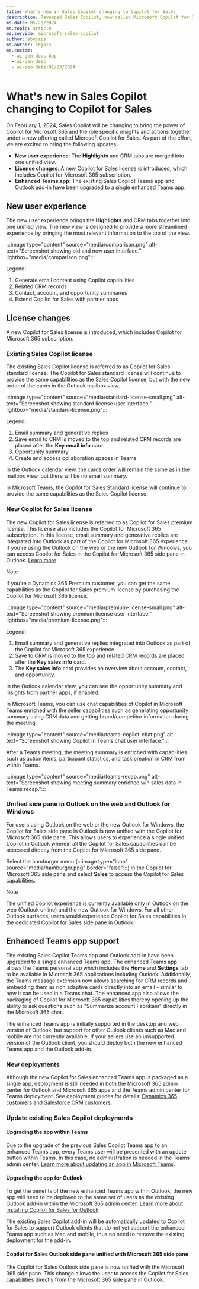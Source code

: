 ```yaml
---
title: What's new in Sales Copilot changing to Copilot for Sales
description: Revamped Sales Copilot, now called Microsoft Copilot for Sales, merges features and improves user experience.
ms.date: 05/28/2024
ms.topic: article
ms.service: microsoft-sales-copilot
author: sbmjais
ms.author: shjais
ms.custom:
  - ai-gen-docs-bap
  - ai-gen-desc
  - ai-seo-date:01/23/2024
---
```


# What's new in Sales Copilot changing to Copilot for Sales

On February 1, 2024, Sales Copilot will be changing to bring the power of Copilot for Microsoft 365 and the role specific insights and actions together under a new offering called Microsoft Copilot for Sales. As part of the effort, we are excited to bring the following updates:

- **New user experience**: The **Highlights** and CRM tabs are merged into one unified view.
- **License changes**: A new Copilot for Sales license is introduced, which includes Copilot for Microsoft 365 subscription.
- **Enhanced Teams app**: The existing Sales Copilot Teams app and Outlook add-in have been upgraded to a single enhanced Teams app. 

## New user experience

The new user experience brings the **Highlights** and CRM tabs together into one unified view. The new view is designed to provide a more streamlined experience by bringing the most relevant information to the top of the view.

:::image type="content" source="media/comparison.png" alt-text="Screenshot showing old and new user interface." lightbox="media/comparison.png":::

Legend:
1. Generate email content using Copilot capabilities
1. Related CRM records
1. Contact, account, and opportunity summaries
1. Extend Copilot for Sales with partner apps

## License changes

A new Copilot for Sales license is introduced, which includes Copilot for Microsoft 365 subscription. 

### Existing Sales Copilot license

The existing Sales Copilot license is referred to as Copilot for Sales standard license. The Copilot for Sales standard license will continue to provide the same capabilities as the Sales Copilot license, but with the new order of the cards in the Outlook mailbox view.

:::image type="content" source="media/standard-license-small.png" alt-text="Screenshot showing standard license user interface." lightbox="media/standard-license.png":::

Legend:
1. Email summary and generative replies
1. Save email to CRM is moved to the top and related CRM records are placed after the **Key email info** card.
1. Opportunity summary
1. Create and access collaboration spaces in Teams

In the Outlook calendar view, the cards order will remain the same as in the mailbox view, but there will be no email summary.

In Microsoft Teams, the Copilot for Sales Standard license will continue to provide the same capabilities as the Sales Copilot license. 

### New Copilot for Sales license

The new Copilot for Sales license is referred to as Copilot for Sales premium license. This license also includes the Copilot for Microsoft 365 subscription. In this license, email summary and generative replies are integrated into Outlook as part of the Copilot for Microsoft 365 experience. If you're using the Outlook on the web or the new Outlook for Windows, you can access Copilot for Sales in the Copilot for Microsoft 365 side pane in Outlook. [Learn more](#unified-side-pane-in-outlook-on-the-web-and-outlook-for-windows)

> [!NOTE]
> If you're a Dynamics 365 Premium customer, you can get the same capabilities as the Copilot for Sales premium license by purchasing the Copilot for Microsoft 365 license. 

:::image type="content" source="media/premium-license-small.png" alt-text="Screenshot showing premium license user interface." lightbox="media/premium-license.png":::

Legend:
1. Email summary and generative replies integrated into Outlook as part of the Copilot for Microsoft 365 experience.
1. Save to CRM is moved to the top and related CRM records are placed after the **Key sales info** card.
1. The **Key sales info** card provides an overview about account, contact, and opportunity.

In the Outlook calendar view, you can see the opportunity summary and insights from partner apps, if enabled.

In Microsoft Teams, you can use chat capabilities of Copilot in Microsoft Teams enriched with the seller capabilities such as generating opportunity summary using CRM data and getting brand/competitor information during the meeting.

:::image type="content" source="media/teams-copilot-chat.png" alt-text="Screenshot showing Copilot in Teams chat user interface.":::

After a Teams meeting, the meeting summary is enriched with capabilities such as action items, participant statistics, and task creation in CRM from within Teams.

:::image type="content" source="media/teams-recap.png" alt-text="Screenshot showing meeting summary enriched wih sales data in Teams recap.":::

### Unified side pane in Outlook on the web and Outlook for Windows

For users using Outlook on the web or the new Outlook for Windows, the Copilot for Sales side pane in Outlook is now unified with the Copilot for Microsoft 365 side pane. This allows users to experience a single unified Copilot in Outlook wherein all the Copilot for Sales capabilities can be accessed directly from the Copilot for Microsoft 365 side pane. 

Select the hamburger menu (:::image type="icon" source="media/hamburger.png" border="false":::) in the Copilot for Microsoft 365 side pane and select **Sales** to access the Copilot for Sales capabilities.

> [!NOTE]
> The unified Copilot experience is currently available only in Outlook on the web (Outlook online) and the new Outlook for Windows. For all other Outlook surfaces, users would experience Copilot for Sales capabilities in the dedicated Copilot for Sales side pane in Outlook.

## Enhanced Teams app support

The existing Sales Copilot Teams app and Outlook add-in have been upgraded to a single enhanced Teams app. The enhanced Teams app allows the Teams personal app which includes the **Home** and **Settings** tab to be available in Microsoft 365 applications including Outlook. Additionally, the Teams message extension now allows searching for CRM records and embedding them as rich adaptive cards directly into an email - similar to how it can be used in a Teams chat. The enhanced app also allows the packaging of Copilot for Microsoft 365 capabilities thereby opening up the ability to ask questions such as "Summarize account Fabrikam" directly in the Microsoft 365 chat.

The enhanced Teams app is initially supported in the desktop and web version of Outlook, but support for other Outlook clients such as Mac and mobile are not currently available. If your sellers use an unsupported version of the Outlook client, you should deploy both the new enhanced Teams app and the Outlook add-in. 

### New deployments

Although the new Copilot for Sales enhanced Teams app is packaged as a single app, deployment is still needed in both the Microsoft 365 admin center for Outlook and Microsoft 365 apps and the Teams admin center for Teams deployment. See deployment guides for details: [Dynamics 365 customers](deploy-viva-sales-d365.md) and [Salesforce CRM customers](deploy-viva-sales-sf.md).

### Update existing Sales Copilot deployments

#### Upgrading the app within Teams 

Due to the upgrade of the previous Sales Copilot Teams app to an enhanced Teams app, every Teams user will be presented with an update button within Teams. In this case, no administration is needed in the Teams admin center. [Learn more about updating an app in Microsoft Teams](https://support.microsoft.com/office/update-an-app-in-microsoft-teams-3d53d136-5c5d-4dfa-9602-01e6fdd8015b).

#### Upgrading the app for Outlook 

To get the benefits of the new enhanced Teams app within Outlook, the new app will need to be deployed to the same set of users as the existing Outlook add-in within the Microsoft 365 admin center. [Learn more about installing Copilot for Sales for Outlook](install-viva-sales-as-an-integrated-app.md)

The existing Sales Copilot add-in will be automatically updated to Copilot for Sales to support Outlook clients that do not yet support the enhanced Teams app such as Mac and mobile, thus no need to remove the existing deployment for the add-in.

#### Copilot for Sales Outlook side pane unified with Microsoft 365 side pane

The Copilot for Sales Outlook side pane is now unified with the Microsoft 365 side pane. This change allows the user to access the Copilot for Sales capabilities directly from the Microsoft 365 side pane in Outlook.  